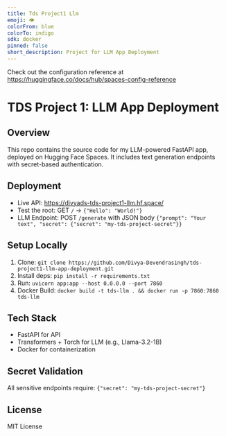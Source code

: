 ```yaml
---
title: Tds Project1 Llm
emoji: 👁
colorFrom: blue
colorTo: indigo
sdk: docker
pinned: false
short_description: Project for LLM App Deployment
---
```


Check out the configuration reference at https://huggingface.co/docs/hub/spaces-config-reference
# TDS Project 1: LLM App Deployment

## Overview
This repo contains the source code for my LLM-powered FastAPI app, deployed on Hugging Face Spaces. It includes text generation endpoints with secret-based authentication.

## Deployment
- Live API: https://divyads-tds-project1-llm.hf.space/
- Test the root: GET `/` → `{"Hello": "World!"}`
- LLM Endpoint: POST `/generate` with JSON body `{"prompt": "Your text", "secret": {"secret": "my-tds-project-secret"}}`

## Setup Locally
1. Clone: `git clone https://github.com/Divya-Devendrasingh/tds-project1-llm-app-deployment.git`
2. Install deps: `pip install -r requirements.txt`
3. Run: `uvicorn app:app --host 0.0.0.0 --port 7860`
4. Docker Build: `docker build -t tds-llm . && docker run -p 7860:7860 tds-llm`

## Tech Stack
- FastAPI for API
- Transformers + Torch for LLM (e.g., Llama-3.2-1B)
- Docker for containerization

## Secret Validation
All sensitive endpoints require: `{"secret": "my-tds-project-secret"}`

## License
MIT License
